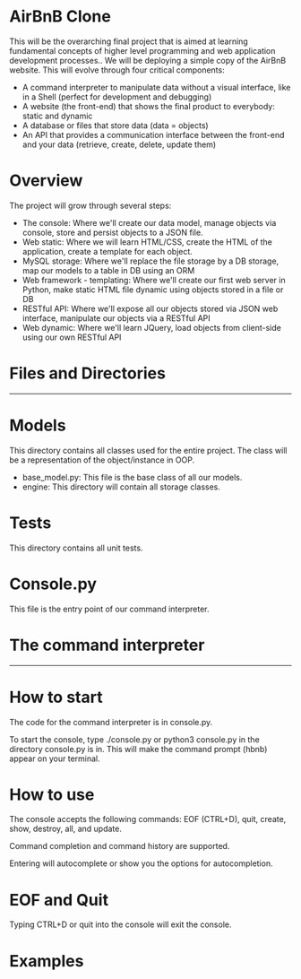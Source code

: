 # AirBnB Clone
This will be the overarching final project that is aimed at learning fundamental concepts of higher level programming and web application development processes..
We will be deploying a simple copy of the AirBnB website. This will evolve through four critical components:
- A command interpreter to manipulate data without a visual interface, like in a Shell (perfect for development and debugging)
- A website (the front-end) that shows the final product to everybody: static and dynamic
- A database or files that store data (data = objects)
- An API that provides a communication interface between the front-end and your data (retrieve, create, delete, update them)

# Overview
The project will grow through several steps:
- The console: Where we'll create our data model, manage objects via console, store and persist objects to a JSON file.
- Web static: Where we will learn HTML/CSS, create the HTML of the application, create a template for each object.
- MySQL storage: Where we'll replace the file storage by a DB storage, map our models to a table in DB using an ORM
- Web framework - templating: Where we'll create our first web server in Python, make static HTML file dynamic using objects stored in a file or DB
- RESTful API: Where we'll expose all our objects stored via JSON web interface, manipulate our objects via a RESTful API
- Web dynamic: Where we'll learn JQuery, load objects from client-side using our own RESTful API

# Files and Directories
---------------------
# Models
This directory contains all classes used for the entire project. The class will be a representation of the object/instance in OOP.

- base_model.py: This file is the base class of all our models.
- engine: This directory will contain all storage classes. 

# Tests
This directory contains all unit tests.

# Console.py
This file is the entry point of our command interpreter.


# The command interpreter
---------------------------
# How to start
The code for the command interpreter is in console.py.

To start the console, type ./console.py or python3 console.py in the directory console.py is in. This will make the command prompt (hbnb) appear on your terminal.
# How to use
The console accepts the following commands: EOF (CTRL+D), quit, create, show, destroy, all, and update.

Command completion and command history are supported.

Entering <TAB> will autocomplete or show you the options for autocompletion.

# EOF and Quit
Typing CTRL+D or quit into the console will exit the console.

# Examples
